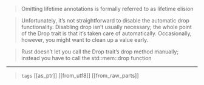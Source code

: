 
> Omitting lifetime annotations is formally referred to as lifetime elision

> Unfortunately, it’s not straightforward to disable the automatic drop functionality. Disabling drop isn’t usually necessary; the whole point of the Drop trait is that it’s taken care of automatically. Occasionally, however, you might want to clean up a value early. 

> Rust doesn’t let you call the Drop trait’s drop method manually; instead you have to call the std::mem::drop function

---

> `tags` [[as_ptr]] [[from_utf8]] [[from_raw_parts]]
